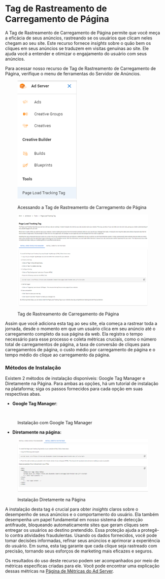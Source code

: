 # Tag de Rastreamento de Carregamento de Página

A Tag de Rastreamento de Carregamento de Página permite que você meça a eficácia de seus anúncios, rastreando se os usuários que clicam neles chegam ao seu site. Este recurso fornece _insights_ sobre o quão bem os cliques em seus anúncios se traduzem em visitas genuínas ao site. Ele ajuda você a entender e otimizar o engajamento do usuário com seus anúncios.

Para acessar nosso recurso de Tag de Rastreamento de Carregamento de Página, verifique o menu de ferramentas do Servidor de Anúncios.

<figure><img src="../../.gitbook/assets/image (17).png" alt=""><figcaption><p>Acessando a Tag de Rastreamento de Carregamento de Página</p></figcaption></figure>

<figure><img src="../../.gitbook/assets/image (833).png" alt=""><figcaption><p>Tag de Rastreamento de Carregamento de Página</p></figcaption></figure>

Assim que você adiciona esta tag ao seu site, ela começa a rastrear toda a jornada, desde o momento em que um usuário clica em seu anúncio até o carregamento completo da sua página da web. Ela registra o tempo necessário para esse processo e coleta métricas cruciais, como o número total de carregamentos de página, a taxa de conversão de cliques para carregamentos de página, o custo médio por carregamento de página e o tempo médio do clique ao carregamento da página.

### Métodos de Instalação <a href="#installation-methods" id="installation-methods"></a>

Existem 2 métodos de instalação disponíveis: Google Tag Manager e Diretamente na Página. Para ambas as opções, há um tutorial de instalação na plataforma; siga os passos fornecidos para cada opção em suas respectivas abas.

* **Google Tag Manager**: &#x20;

<figure><img src="../../.gitbook/assets/Captura de Tela 2024-08-23 às 11.42.53.png" alt=""><figcaption><p>Instalação com Google Tag Manager</p></figcaption></figure>

* **Diretamente na página:**

<figure><img src="../../.gitbook/assets/image (834).png" alt=""><figcaption><p>Instalação Diretamente na Página</p></figcaption></figure>

A instalação desta tag é crucial para obter _insights_ claros sobre o desempenho de seus anúncios e o comportamento do usuário. Ela também desempenha um papel fundamental em nosso sistema de detecção antifraude, bloqueando automaticamente sites que geram cliques sem entregar os usuários ao destino pretendido. Essa proteção ajuda a protegê-lo contra atividades fraudulentas. Usando os dados fornecidos, você pode tomar decisões informadas, refinar seus anúncios e aprimorar a experiência do usuário. Em suma, esta tag garante que cada clique seja rastreado com precisão, tornando seus esforços de marketing mais eficazes e seguros.

Os resultados do uso deste recurso podem ser acompanhados por meio de métricas específicas criadas para ele. Você pode encontrar uma explicação dessas métricas na [Página de Métricas do Ad Server](ad-server-metrics.md).
